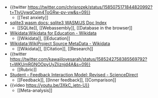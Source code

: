 - {{twitter https://twitter.com/chrisrozek/status/1585075171844820992?t=TIvUywqCpm4ToGRw-pv-vw&s=09}}
	- [[Test anxiety]]
- [sqlite3 wasm docs: sqlite3 WASM/JS Doc Index](https://sqlite.org/wasm/doc/ckout/index.md)
	- [[SQLite]], [[Webassembly]], [[Database in the browser]]
- [Wikidata:Wikidata for Education - Wikidata](https://m.wikidata.org/wiki/Wikidata:Wikidata_for_Education)
	- [[Wikidata]], [[Education]]
- [Wikidata:WikiProject Source MetaData - Wikidata](https://m.wikidata.org/wiki/Wikidata:WikiProject_Source_MetaData)
	- [[Wikidata]], [[Citation]], [[Research]]
- {{twitter https://twitter.com/kawaiilovesarah/status/1585242758385569792?t=WKUmRGNOOpyUyZIiznjd4A&s=09}}
	- [[Rubric]]
- [Student – Feedback Interaction Model: Revised - ScienceDirect](https://www.sciencedirect.com/science/article/pii/S0191491X22000852?dgcid=author)
	- [[Feedback]], [[Inner feedback]], [[Comparison]]
- {{video https://youtu.be/3XkC_jetn-U}}
	- [[Meta-analysis]]